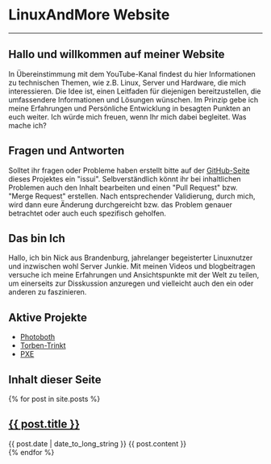 # LinuxAndMore Website
---

## Hallo und willkommen auf meiner Website

In Übereinstimmung mit dem YouTube-Kanal findest du hier Informationen zu technischen Themen, wie z.B. Linux, Server und Hardware, die mich interessieren. Die Idee ist, einen Leitfaden für diejenigen bereitzustellen, die umfassendere Informationen und Lösungen wünschen. Im Prinzip gebe ich meine Erfahrungen und Persönliche Entwicklung in besagten Punkten an euch weiter. Ich würde mich freuen, wenn Ihr mich dabei begleitet.
Was mache ich?

## Fragen und Antworten

Solltet ihr fragen oder Probleme haben erstellt bitte auf der [GitHub-Seite](https://github.com/linuxandmore/linuxandmore.github.io) dieses Projektes ein "issui". Selbverständlich könnt ihr bei inhaltlichen Problemen auch den Inhalt bearbeiten und einen "Pull Request" bzw. "Merge Request" erstellen. Nach entsprechender Validierung, durch mich, wird dann eure Änderung durchgereicht bzw. das Problem genauer betrachtet oder auch euch spezifisch geholfen. 

## Das bin Ich

Hallo, ich bin Nick aus Brandenburg, jahrelanger begeisterter Linuxnutzer und inzwischen wohl Server Junkie. Mit meinen Videos und blogbeitragen versuche ich meine Erfahrungen und Ansichtspunkte mit der Welt zu teilen, um einerseits zur Disskussion anzuregen und vielleicht auch den ein oder anderen zu faszinieren.

## Aktive Projekte

- [Photoboth](https://github.com/LinuxAndMoreYT/Photoboth)
- [Torben-Trinkt](https://github.com/LinuxAndMoreYT/Torben-Trinkt)
- [PXE](https://github.com/LinuxAndMoreYT/PXE)

## Inhalt dieser Seite

{% for post in site.posts %}
  <article>
    <h2>
      <a href="{{ post.url }}">
        {{ post.title }}
      </a>
    </h2>
      <time datetime="{{ post.date | date: "%Y-%m-%d" }}">{{ post.date | date_to_long_string }}</time>
    {{ post.content }}
  </article>
{% endfor %}
